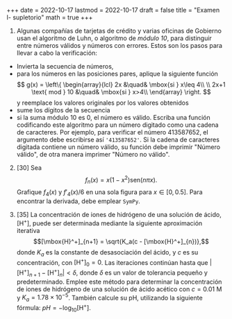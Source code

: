 +++
date      = 2022-10-17
lastmod   = 2022-10-17
draft     = false
title     = "Examen I- supletorio"
math      = true
+++

1. Algunas compañías de tarjetas de crédito y varias oficinas de Gobierno usan el algoritmo de Luhn, o algoritmo de *módulo 10*, para distinguir entre números válidos y números con errores. Estos son los pasos para llevar a cabo la verificación: 
* Invierta la secuencia de números,
* para los números en las posiciones pares, aplique la siguiente función
$$ g(x) = \left\{
      \begin{array}{lcl}
      2x &\quad& \mbox{si } x\leq 4\\
      \\
      2x+1 \text{ mod } 10 &\quad& \mbox{si } x>4\\
      \end{array}
      \right.
$$
y reemplace los valores originales por los valores obtenidos
*  sume los dígitos de la secuencia
*  si la suma módulo 10 es 0, el número es válido.
Escriba una función codificando este algoritmo para un número digitado como una cadena de caracteres. Por ejemplo, para verificar el número 413587652, el argumento debe escribirse así `'413587652'`. Si la cadena de caracteres digitada contiene un número válido, su función debe imprimir "Número válido", de otra manera imprimer "Número no válido".
2. [30] Sea
$$f_n(x) = x(1-x^2)\mbox{sen}{(n \pi x)}.$$
Grafique $f_4(x)$ y $f'_4(x)/6$ en una sola figura para $x\in [0,0.5]$.  Para encontrar la derivada, debe emplear `SymPy`.

5. [35] La concentración de iones de hidrógeno de una solución de ácido, $[\mbox{H}^+]$, puede ser determinada mediante la siguiente aproximación iterativa
$$[\mbox{H}^+]_{n+1} = \sqrt{K_a(c - [\mbox{H}^+]_{n})},$$
donde $K_a$ es la constante de desasociación del ácido, y $c$ es su concentración, con $[\mbox{H}^+]_{0}=0$. Las iteraciones continúan hasta que $|[\mbox{H}^+]_{n+1} - [\mbox{H}^+]_{n}| < \delta$,  donde $\delta$ es un valor de tolerancia pequeño y predeterminado. Emplee este método para determinar la concentración de iones de hidrógeno de una solución de ácido acético con $c = 0.01$ M y $K_a=1.78\times 10^{-5}$. También calcule su pH, utilizando la siguiente fórmula: $pH = -\log_{10}{[\mbox{H}^+]}$.
